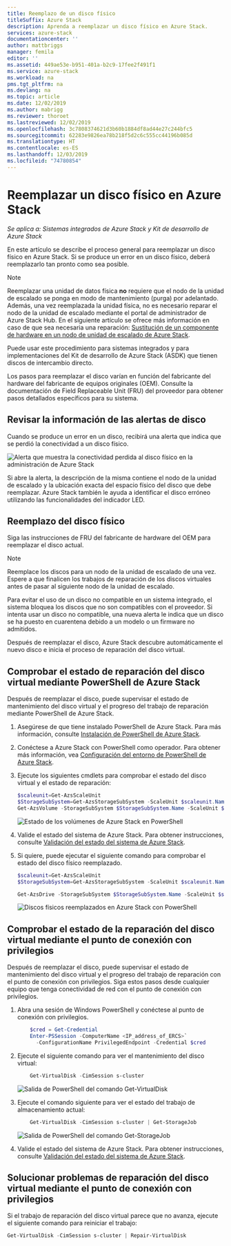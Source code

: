 ```yaml
---
title: Reemplazo de un disco físico
titleSuffix: Azure Stack
description: Aprenda a reemplazar un disco físico en Azure Stack.
services: azure-stack
documentationcenter: ''
author: mattbriggs
manager: femila
editor: ''
ms.assetid: 449ae53e-b951-401a-b2c9-17fee2f491f1
ms.service: azure-stack
ms.workload: na
pms.tgt_pltfrm: na
ms.devlang: na
ms.topic: article
ms.date: 12/02/2019
ms.author: mabrigg
ms.reviewer: thoroet
ms.lastreviewed: 12/02/2019
ms.openlocfilehash: 3c7808374621d3b60b1884df8ad44e27c244bfc5
ms.sourcegitcommit: 62283e9826ea78b218f5d2c6c555cc44196b085d
ms.translationtype: HT
ms.contentlocale: es-ES
ms.lasthandoff: 12/03/2019
ms.locfileid: "74780854"
---
```

# <a name="replace-a-physical-disk-in-azure-stack"></a>Reemplazar un disco físico en Azure Stack

*Se aplica a: Sistemas integrados de Azure Stack y Kit de desarrollo de Azure Stack*

En este artículo se describe el proceso general para reemplazar un disco físico en Azure Stack. Si se produce un error en un disco físico, deberá reemplazarlo tan pronto como sea posible.

> [!Note]  
> Reemplazar una unidad de datos física **no** requiere que el nodo de la unidad de escalado se ponga en modo de mantenimiento (purga) por adelantado. Además, una vez reemplazada la unidad física, no es necesario reparar el nodo de la unidad de escalado mediante el portal de administrador de Azure Stack Hub. En el siguiente artículo se ofrece más información en caso de que sea necesaria una reparación: [Sustitución de un componente de hardware en un nodo de unidad de escalado de Azure Stack](azure-stack-replace-component.md).

Puede usar este procedimiento para sistemas integrados y para implementaciones del Kit de desarrollo de Azure Stack (ASDK) que tienen discos de intercambio directo.

Los pasos para reemplazar el disco varían en función del fabricante del hardware del fabricante de equipos originales (OEM). Consulte la documentación de Field Replaceable Unit (FRU) del proveedor para obtener pasos detallados específicos para su sistema.

## <a name="review-disk-alert-information"></a>Revisar la información de las alertas de disco
Cuando se produce un error en un disco, recibirá una alerta que indica que se perdió la conectividad a un disco físico.

![Alerta que muestra la conectividad perdida al disco físico en la administración de Azure Stack](media/azure-stack-replace-disk/DiskAlert.png)

Si abre la alerta, la descripción de la misma contiene el nodo de la unidad de escalado y la ubicación exacta del espacio físico del disco que debe reemplazar. Azure Stack también le ayuda a identificar el disco erróneo utilizando las funcionalidades del indicador LED.

## <a name="replace-the-physical-disk"></a>Reemplazo del disco físico

Siga las instrucciones de FRU del fabricante de hardware del OEM para reemplazar el disco actual.

> [!note]
> Reemplace los discos para un nodo de la unidad de escalado de una vez. Espere a que finalicen los trabajos de reparación de los discos virtuales antes de pasar al siguiente nodo de la unidad de escalado.

Para evitar el uso de un disco no compatible en un sistema integrado, el sistema bloquea los discos que no son compatibles con el proveedor. Si intenta usar un disco no compatible, una nueva alerta le indica que un disco se ha puesto en cuarentena debido a un modelo o un firmware no admitidos.

Después de reemplazar el disco, Azure Stack descubre automáticamente el nuevo disco e inicia el proceso de reparación del disco virtual.

## <a name="check-the-status-of-virtual-disk-repair-using-azure-stack-powershell"></a>Comprobar el estado de reparación del disco virtual mediante PowerShell de Azure Stack

Después de reemplazar el disco, puede supervisar el estado de mantenimiento del disco virtual y el progreso del trabajo de reparación mediante PowerShell de Azure Stack.

1. Asegúrese de que tiene instalado PowerShell de Azure Stack. Para más información, consulte [Instalación de PowerShell de Azure Stack](azure-stack-powershell-install.md).
2. Conéctese a Azure Stack con PowerShell como operador. Para obtener más información, vea [Configuración del entorno de PowerShell de Azure Stack](azure-stack-powershell-configure-admin.md).
3. Ejecute los siguientes cmdlets para comprobar el estado del disco virtual y el estado de reparación:

    ```powershell  
    $scaleunit=Get-AzsScaleUnit
    $StorageSubSystem=Get-AzsStorageSubSystem -ScaleUnit $scaleunit.Name
    Get-AzsVolume -StorageSubSystem $StorageSubSystem.Name -ScaleUnit $scaleunit.name | Select-Object VolumeLabel, OperationalStatus, RepairStatus
    ```

    ![Estado de los volúmenes de Azure Stack en PowerShell](media/azure-stack-replace-disk/get-azure-stack-volumes-health.png)

4. Valide el estado del sistema de Azure Stack. Para obtener instrucciones, consulte [Validación del estado del sistema de Azure Stack](azure-stack-diagnostic-test.md).
5. Si quiere, puede ejecutar el siguiente comando para comprobar el estado del disco físico reemplazado.

    ```powershell  
    $scaleunit=Get-AzsScaleUnit
    $StorageSubSystem=Get-AzsStorageSubSystem -ScaleUnit $scaleunit.Name

    Get-AzsDrive -StorageSubSystem $StorageSubSystem.Name -ScaleUnit $scaleunit.name | Sort-Object StorageNode,MediaType,PhysicalLocation | Format-Table Storagenode, Healthstatus, PhysicalLocation, Model, MediaType,  CapacityGB, CanPool, CannotPoolReason
    ```

    ![Discos físicos reemplazados en Azure Stack con PowerShell](media/azure-stack-replace-disk/check-replaced-physical-disks-azure-stack.png)

## <a name="check-the-status-of-virtual-disk-repair-using-the-privileged-endpoint"></a>Comprobar el estado de la reparación del disco virtual mediante el punto de conexión con privilegios

Después de reemplazar el disco, puede supervisar el estado de mantenimiento del disco virtual y el progreso del trabajo de reparación con el punto de conexión con privilegios. Siga estos pasos desde cualquier equipo que tenga conectividad de red con el punto de conexión con privilegios.

1. Abra una sesión de Windows PowerShell y conéctese al punto de conexión con privilegios.

    ```powershell
        $cred = Get-Credential
        Enter-PSSession -ComputerName <IP_address_of_ERCS>`
          -ConfigurationName PrivilegedEndpoint -Credential $cred
    ```
  
2. Ejecute el siguiente comando para ver el mantenimiento del disco virtual:

    ```powershell
        Get-VirtualDisk -CimSession s-cluster
    ```

   ![Salida de PowerShell del comando Get-VirtualDisk](media/azure-stack-replace-disk/GetVirtualDiskOutput.png)

3. Ejecute el comando siguiente para ver el estado del trabajo de almacenamiento actual:

    ```powershell
        Get-VirtualDisk -CimSession s-cluster | Get-StorageJob
    ```

    ![Salida de PowerShell del comando Get-StorageJob](media/azure-stack-replace-disk/GetStorageJobOutput.png)

4. Valide el estado del sistema de Azure Stack. Para obtener instrucciones, consulte [Validación del estado del sistema de Azure Stack](azure-stack-diagnostic-test.md).

## <a name="troubleshoot-virtual-disk-repair-using-the-privileged-endpoint"></a>Solucionar problemas de reparación del disco virtual mediante el punto de conexión con privilegios

Si el trabajo de reparación del disco virtual parece que no avanza, ejecute el siguiente comando para reiniciar el trabajo:

```powershell
Get-VirtualDisk -CimSession s-cluster | Repair-VirtualDisk
```
